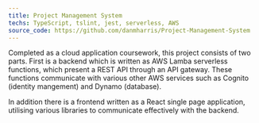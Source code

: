 ```yaml
---
title: Project Management System
techs: TypeScript, tslint, jest, serverless, AWS
source_code: https://github.com/danmharris/Project-Management-System
---
```

Completed as a cloud application coursework, this project consists of two parts. First is a backend which is written as AWS Lamba serverless functions, which present a REST API through an API gateway. These functions communicate with various other AWS services such as Cognito (identity mangement) and Dynamo (database).

In addition there is a frontend written as a React single page application, utilising various libraries to communicate effectively with the backend.
